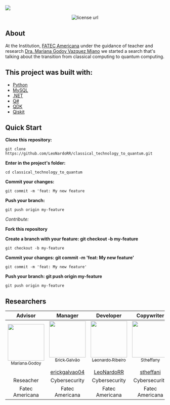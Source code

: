 <img src="https://github.com/LeoNardoRR/classical-technology-to-quantum/computer.jpg?raw=true">

<p align="center">
  <a>
    <img alt="license url" src="https://img.shields.io/badge/License-GPL--3.0-green?style=for-the-badge&labelColor=1C1E26&color=FDDE4A">
  </a>
</p>

## About

<a>At the Institution, [FATEC Americana](https://www.fatec.edu.br/) under the guidance of teacher and research [Dra. Mariana Godoy Vazquez Miano](http://lattes.cnpq.br/1666058085031027) we started a search that's talking about the transition from classical computing to quantum computing.</a>

<!--
## Tests
-->

## This project was built with: 

- [Python](https://www.Python.com)
- [MySQL](https://www.mysql.com/)
- [.NET](https://dotnet.microsoft.com)
- [Q#](https://docs.microsoft.com/en-us/azure/quantum/overview-what-is-qsharp-and-qdk)
- [QDK](https://docs.microsoft.com/en-us/azure/quantum/overview-what-is-qsharp-and-qdk)
- [Qiskit ](https://qiskit.org/)

## Quick Start
**Clone this repository:**
 ```
 git clone https://github.com/LeoNardoRR/classical_technology_to_quantum.git
 ```
**Enter in the project's folder:**
 ```
 cd classical_technology_to_quantum
 ```
  
<!--
## 🧾	License
-->

 **Commit your changes:**
 
 ```
 git commit -m 'feat: My new feature
 ```
 
 **Push your branch:** 
 ```
 git push origin my-feature
 ```
 
*Contribute:*

**Fork this repository**

**Create a branch with your feature: git checkout -b my-feature**
```
git checkout -b my-feature
```

**Commit your changes: git commit -m 'feat: My new feature'**
```
git commit -m 'feat: My new feature'
```

**Push your branch: git push origin my-feature**
```
git push origin my-feature
```

## Researchers

|           Advisor            |         Manager         |        Developer       |       Copywriter       |
| :---------------------------: | :-----------------------: | :------------------------: | :-----------------------: |
| [<img src="http://servicosweb.cnpq.br/wspessoa/servletrecuperafoto?tipo=1&id=K4757651T6" width="115"><br><sub>Mariana Godoy</sub>](http://lattes.cnpq.br/1666058085031027) <br><br> [](https://github.com/erickgalvao04) | [<img src="https://avatars.githubusercontent.com/u/113725094?v=4" width="115"><br><sub>Erick Galvão</sub>](https://github.com/erickgalvao04) <br><br> [erickgalvao04](https://github.com/erickgalvao04) |  [<img src="https://avatars.githubusercontent.com/u/103374280?s=400&u=c3cdc076153d0ab15fa3aa2612f7f8c71c215c02&v=4" width="115"><br><sub>Leonardo Ribeiro</sub>](https://github.com/LeoNardoRR) <br><br> [LeoNardoRR](https://github.com/LeoNardoRR) |  [<img src="https://avatars.githubusercontent.com/u/90808245?v=4" width="115"><br><sub>Stheffany</sub>](https://github.com/stheffani) <br><br> [stheffani](https://github.com/stheffani) |
|         Reseacher         |         Cybersecurity      |    Cybersecurity    |    Cybersecurity     |
|           Fatec Americana             |          Fatec Americana           |           Fatec Americana          |          Fatec Americana           |


